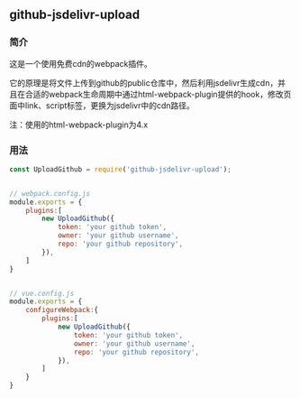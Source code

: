 ## github-jsdelivr-upload

### 简介

这是一个使用免费cdn的webpack插件。

它的原理是将文件上传到github的public仓库中，然后利用jsdelivr生成cdn，并且在合适的webpack生命周期中通过html-webpack-plugin提供的hook，修改页面中link、script标签，更换为jsdelivr中的cdn路径。

注：使用的html-webpack-plugin为4.x



### 用法

```javascript
const UploadGithub = require('github-jsdelivr-upload');


// webpack.config.js
module.exports = {
    plugins:[
        new UploadGithub({
            token: 'your github token',
            owner: 'your github username',
            repo: 'your github repository',
        }),
    ]
}


// vue.config.js
module.exports = {
    configureWebpack:{
        plugins:[
            new UploadGithub({
                token: 'your github token',
                owner: 'your github username',
                repo: 'your github repository',
            }),
        ]
    }
}
```

